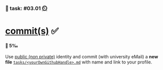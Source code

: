 ### 💪 task: #03.01 [⏲️](https://youtu.be/1gQJUjgCqrU)

# [commit(s)](https://github.com/git-guides/git-commit) ✅

#### 🏅 5‰

Use [public (non private)](https://docs.github.com/en/account-and-profile/setting-up-and-managing-your-personal-account-on-github/managing-email-preferences/setting-your-commit-email-address#setting-your-commit-email-address-on-github) identity and commit (with university eMail) a **new file** [`tasks/<yourOwnGithubHandle>.md`](https://github.com/digital-sustainability/module-eoss-hs25-sandbox/blob/main/tasks/MarkusTiede.md?plain%253D1) with name and link to your profile.
